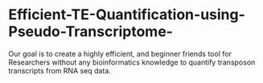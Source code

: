 # Efficient-TE-Quantification-using-Pseudo-Transcriptome-
Our goal is to create a highly efficient, and beginner friends tool for Researchers without any bioinformatics knowledge to quantify transposon transcripts from RNA seq data.
